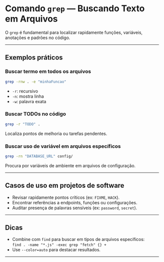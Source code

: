# Comando `grep` — Buscando Texto em Arquivos

O `grep` é fundamental para localizar rapidamente funções, variáveis, anotações e padrões no código.

---

## Exemplos práticos

### Buscar termo em todos os arquivos

```bash
grep -rnw . -e "minhaFuncao"
```
- `-r`: recursivo
- `-n`: mostra linha
- `-w`: palavra exata

### Buscar TODOs no código

```bash
grep -r "TODO" .
```
Localiza pontos de melhoria ou tarefas pendentes.

### Buscar uso de variável em arquivos específicos

```bash
grep -rn "DATABASE_URL" config/
```
Procura por variáveis de ambiente em arquivos de configuração.

---

## Casos de uso em projetos de software

- Revisar rapidamente pontos críticos (ex: `FIXME`, `HACK`).
- Encontrar referências a endpoints, funções ou configurações.
- Auditar presença de palavras sensíveis (ex: `password`, `secret`).

---

## Dicas

- Combine com `find` para buscar em tipos de arquivos específicos:  
  `find . -name "*.js" -exec grep "fetch" {} +`
- Use `--color=auto` para destacar resultados.

---